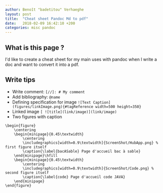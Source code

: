 ```yaml
---
author: Benoît "badetitou" Verhaeghe
layout: post
title:  "Cheat sheet Pandoc Md to pdf"
date:   2018-02-09 16:42:10 +200
categories: misc pandoc
---
```


## What is this page ?

I'd like to create a cheat sheet for my main uses with pandoc when I write a doc and want to convert it into a pdf.

## Write tips

- Write comment: `[//]: # My comment`
- Add bibliography: `@name`
- Defining specification for image `![Text Caption](figures/linkImage.png){#tagReference width=500 height=350}`
- Linked image `[ ![title](link/image)](link/image)`
- Two figures with caption

```
\begin{figure}
    \centering
    \begin{minipage}{0.45\textwidth}
        \centering
        \includegraphics[width=0.9\textwidth]{ScreenShot/HubApp.png} % first figure itself
        \caption{\label{bacASable} Page d'accueil bac à sable}
    \end{minipage}\hfill
    \begin{minipage}{0.45\textwidth}
        \centering
        \includegraphics[width=0.9\textwidth]{ScreenShot/Code.png} % second figure itself
        \caption{\label{code} Page d'accueil code JAVA}
    \end{minipage}
\end{figure}
```
